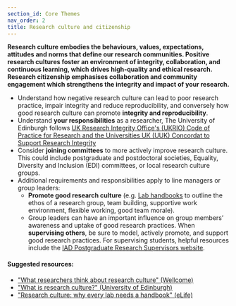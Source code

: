 ```yaml
---
section_id: Core Themes
nav_order: 2
title: Research culture and citizenship
---
```


**Research culture embodies the behaviours, values, expectations, attitudes and norms that define our research communities. Positive research cultures foster an environment of integrity, collaboration, and continuous learning, which drives high-quality and ethical research. Research citizenship emphasises collaboration and community engagement which strengthens the integrity and impact of your research.**

- Understand how negative research culture can lead to poor research practice, impair integrity and reduce reproducibility, and conversely how good research culture can promote **integrity and reproducibility**.
- Understand **your responsibilities** as a researcher, The University of Edinburgh follows [UK Research Integrity Office's (UKRIO) Code of Practice for Research and the Universities UK (UUK) Concordat to Support Research Integrity](https://research-office.ed.ac.uk/research-integrity/researcher-responsibilities)
- Consider **joining committees** to more actively improve research culture. This could include postgraduate and postdoctoral societies, Equality, Diversity and Inclusion (EDI) committees, or local research culture groups.
- Additional requirements and responsibilities apply to line managers or group leaders:
  - **Promote good research culture** (e.g. [Lab handbooks](https://elifesciences.org/articles/88853) to outline the ethos of a research group, team building, supportive work environment, flexible working, good team morale).
  - Group leaders can have an important influence on group members’ awareness and uptake of good research practices. When **supervising others**, be sure to model, actively promote, and support good research practices. For supervising students, helpful resources include the [IAD Postgraduate Research Supervisors website](https://institute-academic-development.ed.ac.uk/research-roles/supervisors).

#### Suggested resources:
- ["What researchers think about research culture" (Wellcome)](https://wellcome.org/reports/what-researchers-think-about-research-culture#key-findings-7f91)
- ["What is research culture?" (University of Edinburgh)](https://www.ed.ac.uk/research-innovation/research-cultures/what-is-research-culture#:~:text=Research%20culture%20encompasses%20the%20behaviours%2cresearch%20is%20conducted%20and%20communicated.)
- ["Research culture: why every lab needs a handbook" (eLife)](https://elifesciences.org/articles/88853)

